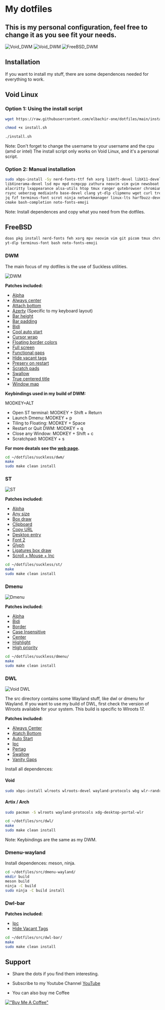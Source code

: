# My dotfiles

## This is my personal configuration, feel free to change it as you see fit your needs.

![Void_DWM](assets/Void_DWM.jpg)
![Void_DWM](assets/Void_DWM2.jpg)
![FreeBSD_DWM](assets/freebsd.jpg)

## Installation

If you want to install my stuff, there are some dependences needed for everything to work.

## Void Linux

### Option 1: Using the install script

```bash
wget https://raw.githubusercontent.com/elbachir-one/dotfiles/main/install.sh

chmod +x install.sh

./install.sh
```

Note: Don't forget to change the username to your username and the cpu (amd or intel)
The install script only works on Void Linux, and it's a personal script.

### Option 2: Manual installation

```bash
sudo xbps-install -Sy nerd-fonts-ttf feh xorg libXft-devel libX11-devel \
libXinerama-devel lsd mpv mpd ncmpcpp zathura neovim vim gvim newsboat picom \
alacritty lxappearance alsa-utils htop tmux ranger qutebrowser chromium ffmpeg \
rsync ueberzug mediainfo base-devel clang yt-dlp clipmenu wget curl tree nodejs \
jq fzf terminus-font scrot ninja networkmanager linux-lts harfbuzz-devel git \
cmake bash-completion noto-fonts-emoji
```

Note: Install dependences and copy what you need from the dotfiles.

## FreeBSD

```bash
doas pkg install nerd-fonts feh xorg mpv neovim vim git picom tmux chromium \
yt-dlp terminus-font bash noto-fonts-emoji
```

### DWM

The main focus of my dotfiles is the use of Suckless utilities.

![DWM](assets/dwm.jpg)

**Patches included:**

- [Alpha](https://dwm.suckless.org/patches/alpha/)
- [Always center](https://dwm.suckless.org/patches/alwayscenter/)
- [Attach bottom](https://dwm.suckless.org/patches/attachbottom/)
- [Azerty](https://dwm.suckless.org/patches/azerty/) (Specific to my keyboard layout)
- [Bar height](https://dwm.suckless.org/patches/bar_height/)
- [Bar padding](https://dwm.suckless.org/patches/barpadding/)
- [Bidi](https://dwm.suckless.org/patches/bidi/)
- [Cool auto start](https://dwm.suckless.org/patches/cool_autostart/)
- [Cursor wrap](https://dwm.suckless.org/patches/cursorwarp/)
- [Floating border colors](https://dwm.suckless.org/patches/float_border_color/)
- [Full screen](https://dwm.suckless.org/patches/fullscreen/)
- [Functional gaps](https://dwm.suckless.org/patches/functionalgaps/)
- [Hide vacant tags](https://dwm.suckless.org/patches/hide_vacant_tags/)
- [Preserv on restart](https://dwm.suckless.org/patches/preserveonrestart/)
- [Scratch pads](https://dwm.suckless.org/patches/scratchpads/)
- [Swallow](https://dwm.suckless.org/patches/swallow/)
- [True centered title](https://dwm.suckless.org/patches/truecenteredtitle/)
- [Window map](https://dwm.suckless.org/patches/windowmap/)

**Keybindings used in my build of DWM:**

MODKEY=ALT

- Open ST terminal: MODKEY + Shift + Return
- Launch Dmenu: MODKEY + p
- Tiling to Floating: MODKEY + Space
- Restart or Quit DWM: MODKEY + q
- Close any Window: MODKEY + Shift + c
- Scratchpad: MODKEY + s

**For more deatals see the [web page](https://elbachir-one.github.io/README/src/my_dwm_config.html).**

```bash
cd ~/dotfiles/suckless/dwm/
make
sudo make clean install
```

### ST

![ST](assets/st.jpg)

**Patches included:**

- [Alpha](https://st.suckless.org/patches/alpha/)
- [Any size](https://st.suckless.org/patches/anysize/)
- [Box draw](https://st.suckless.org/patches/boxdraw/)
- [Clipboard](https://st.suckless.org/patches/clipboard/)
- [Copy URL](https://st.suckless.org/patches/copyurl/)
- [Desktop entry](https://st.suckless.org/patches/desktopentry/)
- [Font 2](https://st.suckless.org/patches/font2/)
- [Glyph](https://st.suckless.org/patches/glyph_wide_support/)
- [Ligatures box draw](https://st.suckless.org/patches/ligatures/)
- [Scroll + Mouse + Inc](https://st.suckless.org/patches/scrollback/)

```bash
cd ~/dotfiles/suckless/st/
make
sudo make clean install
```

### Dmenu

![Dmenu](assets/dmenu.jpg)

**Patches included:**

- [Alpha](https://tools.suckless.org/dmenu/patches/alpha/)
- [Bidi](https://tools.suckless.org/dmenu/patches/bidi/)
- [Border](https://tools.suckless.org/dmenu/patches/border/)
- [Case Insensitive](https://tools.suckless.org/dmenu/patches/case-insensitive/)
- [Center](https://tools.suckless.org/dmenu/patches/center/)
- [Highlight](https://tools.suckless.org/dmenu/patches/highlight/)
- [High priority](https://tools.suckless.org/dmenu/patches/highpriority/)

```bash
cd ~/dotfiles/suckless/dmenu/
make
sudo make clean install
```

### DWL

![Void DWL](assets/dwl.jpg)

The src directory contains some Wayland stuff, like dwl or dmenu for Wayland.
If you want to use my build of DWL,
first check the version of Wlroots available for your system.
This build is specific to Wlroots 17.

**Patches included:**

- [Always Center](https://github.com/djpohly/dwl/wiki/alwayscenter)
- [Atatch Bottom](https://github.com/djpohly/dwl/wiki/attachbottom)
- [Auto Start](https://github.com/djpohly/dwl/wiki/autostart)
- [Ipc](https://github.com/djpohly/dwl/wiki/ipc)
- [Pertag](https://github.com/djpohly/dwl/wiki/pertag)
- [Swallow](https://github.com/djpohly/dwl/wiki/swallow)
- [Vanity Gaps](https://github.com/djpohly/dwl/wiki/vanitygaps)

Install all dependences:

#### Void

```bash
sudo xbps-install wlroots wlroots-devel wayland-protocols wbg wlr-randr xdg-desktop-portal-wlr
```

#### Artix / Arch

```bash
sudo pacman -S wlroots wayland-protocols xdg-desktop-portal-wlr
```

```bash
cd ~/dotfiles/src/dwl/
make
sudo make clean install
```

Note: Keybindings are the same as my DWM.

### Dmenu-wayland

Install dependences: meson, ninja.

```bash
cd ~/dotfiles/src/dmenu-wayland/
mkdir build
meson build
ninja -C build
sudo ninja -C build install
```

### Dwl-bar

**Patches included:**

- [Ipc](https://github.com/MadcowOG/dwl-bar/wiki/ipc)
- [Hide Vacant Tags](https://github.com/MadcowOG/dwl-bar/wiki/hide-vacant-tags)

```bash
cd ~/dotfiles/src/dwl-bar/
make
sudo make clean install
```
## Support

- Share the dots if you find them interesting.

- Subscribe to my Youtube Channel [YouTube](https://www.youtube.com/@alphab91) 

- You can also buy me Coffee

[!["Buy Me A Coffee"](https://www.buymeacoffee.com/assets/img/custom_images/orange_img.png)](https://buymeacoffee.com/alphab91)
